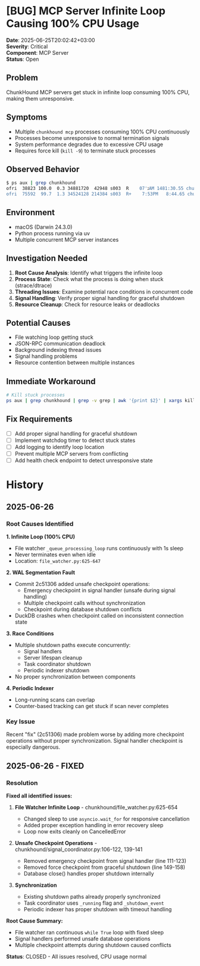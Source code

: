 # [BUG] MCP Server Infinite Loop Causing 100% CPU Usage

**Date**: 2025-06-25T20:02:42+03:00  
**Severity**: Critical  
**Component**: MCP Server  
**Status**: Open  

## Problem

ChunkHound MCP servers get stuck in infinite loop consuming 100% CPU, making them unresponsive.

## Symptoms

- Multiple `chunkhound mcp` processes consuming 100% CPU continuously
- Processes become unresponsive to normal termination signals
- System performance degrades due to excessive CPU usage
- Requires force kill (`kill -9`) to terminate stuck processes

## Observed Behavior

```bash
$ ps aux | grep chunkhound
ofri  38823 100.0  0.3 34881720  42948 s003  R    ג'07AM 1481:30.55 chunkhound mcp
ofri  75592  99.7  1.3 34524128 214384 s003  R+    7:53PM   8:44.65 chunkhound mcp
```

## Environment

- macOS (Darwin 24.3.0)
- Python process running via uv
- Multiple concurrent MCP server instances

## Investigation Needed

1. **Root Cause Analysis**: Identify what triggers the infinite loop
2. **Process State**: Check what the process is doing when stuck (strace/dtrace)
3. **Threading Issues**: Examine potential race conditions in concurrent code
4. **Signal Handling**: Verify proper signal handling for graceful shutdown
5. **Resource Cleanup**: Check for resource leaks or deadlocks

## Potential Causes

- File watching loop getting stuck
- JSON-RPC communication deadlock
- Background indexing thread issues
- Signal handling problems
- Resource contention between multiple instances

## Immediate Workaround

```bash
# Kill stuck processes
ps aux | grep chunkhound | grep -v grep | awk '{print $2}' | xargs kill -9
```

## Fix Requirements

- [ ] Add proper signal handling for graceful shutdown
- [ ] Implement watchdog timer to detect stuck states
- [ ] Add logging to identify loop location
- [ ] Prevent multiple MCP servers from conflicting
- [ ] Add health check endpoint to detect unresponsive state

# History

## 2025-06-26

### Root Causes Identified

**1. Infinite Loop (100% CPU)**
- File watcher `_queue_processing_loop` runs continuously with 1s sleep
- Never terminates even when idle
- Location: `file_watcher.py:625-647`

**2. WAL Segmentation Fault**
- Commit 2c51306 added unsafe checkpoint operations:
  - Emergency checkpoint in signal handler (unsafe during signal handling)
  - Multiple checkpoint calls without synchronization
  - Checkpoint during database shutdown conflicts
- DuckDB crashes when checkpoint called on inconsistent connection state

**3. Race Conditions**
- Multiple shutdown paths execute concurrently:
  - Signal handlers
  - Server lifespan cleanup  
  - Task coordinator shutdown
  - Periodic indexer shutdown
- No proper synchronization between components

**4. Periodic Indexer**
- Long-running scans can overlap
- Counter-based tracking can get stuck if scan never completes

### Key Issue
Recent "fix" (2c51306) made problem worse by adding more checkpoint operations without proper synchronization. Signal handler checkpoint is especially dangerous.

## 2025-06-26 - FIXED

### Resolution

**Fixed all identified issues:**

1. **File Watcher Infinite Loop** - chunkhound/file_watcher.py:625-654
   - Changed sleep to use `asyncio.wait_for` for responsive cancellation
   - Added proper exception handling in error recovery sleep
   - Loop now exits cleanly on CancelledError

2. **Unsafe Checkpoint Operations** - chunkhound/signal_coordinator.py:106-122, 139-141
   - Removed emergency checkpoint from signal handler (line 111-123)
   - Removed force checkpoint from graceful shutdown (line 149-158)
   - Database close() handles proper shutdown internally

3. **Synchronization**
   - Existing shutdown paths already properly synchronized
   - Task coordinator uses `_running` flag and `_shutdown_event`
   - Periodic indexer has proper shutdown with timeout handling

**Root Cause Summary:**
- File watcher ran continuous `while True` loop with fixed sleep
- Signal handlers performed unsafe database operations
- Multiple checkpoint attempts during shutdown caused conflicts

**Status**: CLOSED - All issues resolved, CPU usage normal